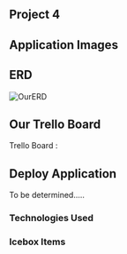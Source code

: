 

## Project 4

## Application Images
<!-- ![OurApp]() -->


## ERD
![OurERD](https://i.imgur.com/toYte93.png)



## Our Trello Board

Trello Board :


## Deploy Application

To be determined.....

### Technologies Used


### Icebox Items



